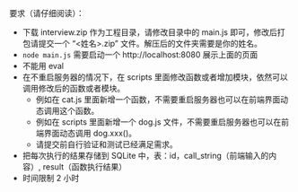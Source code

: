 要求（请仔细阅读）：
- 下载 interview.zip 作为工程目录，请修改目录中的 main.js 即可，修改后打包请提交一个 “<姓名>.zip” 文件。解压后的文件夹需要是你的姓名。
- `node main.js` 需要启动一个 http://localhost:8080 展示上面的页面
- 不能用 eval
- 在不重启服务器的情况下，在 scripts 里面修改函数或者增加模块，依然可以调用修改后的函数或者模块。
  - 例如在 cat.js 里面新增一个函数，不需要重启服务器也可以在前端界面动态调用这个函数。
  - 例如在 scripts 里面新增一个 dog.js 文件，不需要重启服务器也可以在前端界面动态调用 dog.xxx()。
  - 请提交前自行验证和测试已经满足需求。
- 把每次执行的结果存储到 SQLite 中，表：id，call_string（前端输入的内容）, result（函数执行结果）
- 时间限制 2 小时